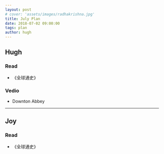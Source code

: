 ```yaml
---
layout: post
# cover: 'assets/images/radhakrishna.jpg'
title: July Plan
date: 2018-07-02 09:00:00
tags: plan
author: hugh
---
```



## Hugh

### Read

- 《全球通史》

### Vedio

- Downton Abbey

----

## Joy

### Read

- 《全球通史》